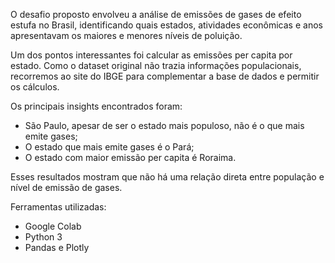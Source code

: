 O desafio proposto envolveu a análise de emissões de gases de efeito estufa no Brasil, identificando quais estados, atividades econômicas e anos apresentavam os maiores e menores níveis de poluição.

Um dos pontos interessantes foi calcular as emissões per capita por estado. Como o dataset original não trazia informações populacionais, recorremos ao site do IBGE para complementar a base de dados e permitir os cálculos.

Os principais insights encontrados foram:
- São Paulo, apesar de ser o estado mais populoso, não é o que mais emite gases;
- O estado que mais emite gases é o Pará;
- O estado com maior emissão per capita é Roraima.

Esses resultados mostram que não há uma relação direta entre população e nível de emissão de gases.

Ferramentas utilizadas:
- Google Colab
- Python 3
- Pandas e Plotly
